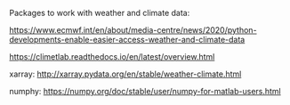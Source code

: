 Packages to work with weather and climate data: 

https://www.ecmwf.int/en/about/media-centre/news/2020/python-developments-enable-easier-access-weather-and-climate-data 

https://climetlab.readthedocs.io/en/latest/overview.html

xarray: http://xarray.pydata.org/en/stable/weather-climate.html


numphy: https://numpy.org/doc/stable/user/numpy-for-matlab-users.html
